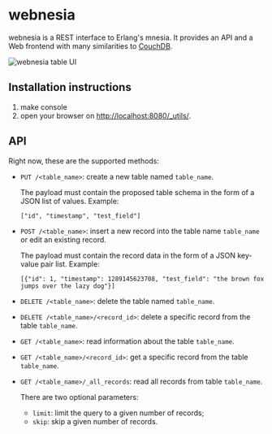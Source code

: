 # webnesia

webnesia is a REST interface to Erlang's mnesia. It provides an API and a Web frontend with many similarities to [CouchDB](http://couchdb.org).

![webnesia table UI](https://github.com/tarpipe/webnesia/raw/master/doc/images/webnesia_table_ui.png)

## Installation instructions

1. make console
2. open your browser on [http://localhost:8080/_utils/](http://localhost:8080/_utils/).

## API

Right now, these are the supported methods:

*   `PUT /<table_name>`: create a new table named `table_name`.

    The payload must contain the proposed table schema in the form of a JSON list of values. Example:

    `["id", "timestamp", "test_field"]`

*   `POST /<table_name>`: insert a new record into the table name `table_name` or edit an existing record.

    The payload must contain the record data in the form of a JSON key-value pair list. Example:

    `[{"id": 1, "timestamp": 1289145623708, "test_field": "the brown fox jumps over the lazy dog"}]`

*   `DELETE /<table_name>`: delete the table named `table_name`.

*   `DELETE /<table_name>/<record_id>`: delete a specific record from the table `table_name`.

*   `GET /<table_name>`: read information about the table `table_name`.

*   `GET /<table_name>/<record_id>`: get a specific record from the table `table_name`.

*   `GET /<table_name>/_all_records`: read all records from table `table_name`.

    There are two optional parameters:

    * `limit`: limit the query to a given number of records;
    * `skip`: skip a given number of records.
